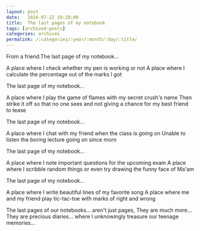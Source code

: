 ```yaml
---
layout: post
date:	2016-07-22 19:28:00
title:  The last pages of my notebook
tags: [archived-posts]
categories: archives
permalink: /:categories/:year/:month/:day/:title/
---
```

⁠⁠⁠From a friend.The last page of my notebook...

A place where I check 
whether my pen is working or not
A place where I calculate 
the percentage out of the marks I got

The last page of my notebook...

A place where I play the game 
of flames with my secret crush's name
Then strike it off so that no one sees
and not giving a chance for my best friend to tease

The last page of my notebook...

A place where I chat
with my friend when the class is going on
Unable to listen 
the boring lecture going on since morn

The last page of my notebook...

A place where I note 
important questions for the upcoming exam
A place where I scribble 
random things or even try drawing the funny face of Ma'am

The last page of my notebook...

A place where I write 
beautiful lines of my favorite song
A place where me and my friend play 
tic-tac-toe with marks of right and wrong

The last pages of our notebooks... 
aren't just pages, They are much more... 
They are precious diaries...
where I unknowingly treasure our teenage memories...
